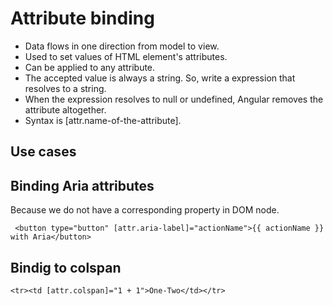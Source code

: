 # Attribute binding

- Data flows in one direction from model to view.
- Used to set values of HTML element's attributes.
- Can be applied to any attribute.
- The accepted value is always a string. So, write a expression that resolves to a string.
- When the expression resolves to null or undefined, Angular removes the attribute altogether.
- Syntax is [attr.name-of-the-attribute].

## Use cases

## Binding Aria attributes

Because we do not have a corresponding property in DOM node.

` <button type="button" [attr.aria-label]="actionName">{{ actionName }} with Aria</button>`

## Bindig to colspan

`<tr><td [attr.colspan]="1 + 1">One-Two</td></tr>`
